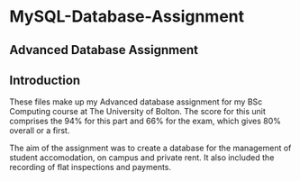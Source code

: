 # MySQL-Database-Assignment
## Advanced Database Assignment

## Introduction
These files make up my Advanced database assignment for my BSc Computing course at The University of Bolton.  The score for this unit comprises the 94% for this part and 66% for the exam, which gives 80% overall or a first.

The aim of the assignment was to create a database for the management of student accomodation, on campus and private rent.  It also
included the recording of flat inspections and payments.



